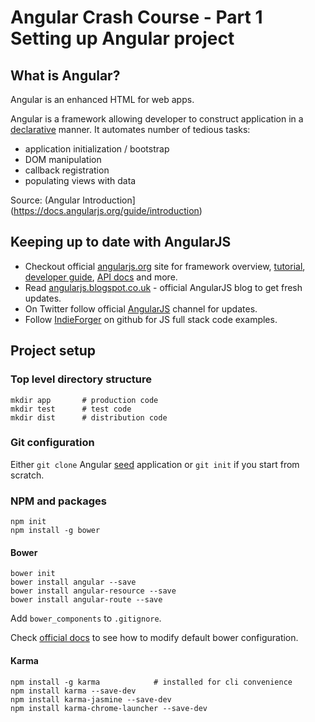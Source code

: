 # Angular Crash Course - Part 1<br/>Setting up Angular project

## What is Angular?

Angular is an enhanced HTML for web apps.

Angular is a framework allowing developer to construct application in a [declarative](https://en.wikipedia.org/wiki/Declarative_programming) manner.
It automates number of tedious tasks:
- application initialization / bootstrap
- DOM manipulation
- callback registration
- populating views with data

Source: (Angular Introduction](https://docs.angularjs.org/guide/introduction)

## Keeping up to date with AngularJS

- Checkout official [angularjs.org](https://angularjs.org/) site for framework overview, [tutorial](https://docs.angularjs.org/tutorial), [developer guide](https://docs.angularjs.org/guide), [API docs](https://docs.angularjs.org/api) and more.
- Read [angularjs.blogspot.co.uk]( http://angularjs.blogspot.co.uk/) - official AngularJS blog to get fresh updates.
- On Twitter follow official [AngularJS](https://twitter.com/angularjs) channel for updates.
- Follow [IndieForger](https://github.com/indieforger) on github for JS full stack code examples.

## Project setup

### Top level directory structure

```
mkdir app       # production code
mkdir test      # test code
mkdir dist      # distribution code
```

### Git configuration

Either `git clone` Angular [seed](https://github.com/angular/angular-seed) application or `git init` if you start from scratch.

### NPM and packages
```
npm init
npm install -g bower
```

#### Bower
```
bower init
bower install angular --save
bower install angular-resource --save
bower install angular-route --save
```

Add `bower_components` to `.gitignore`.

Check [official docs](http://bower.io/docs/config/) to see how to modify default bower configuration.

#### Karma
```
npm install -g karma            # installed for cli convenience
npm install karma --save-dev
npm install karma-jasmine --save-dev
npm install karma-chrome-launcher --save-dev
```
